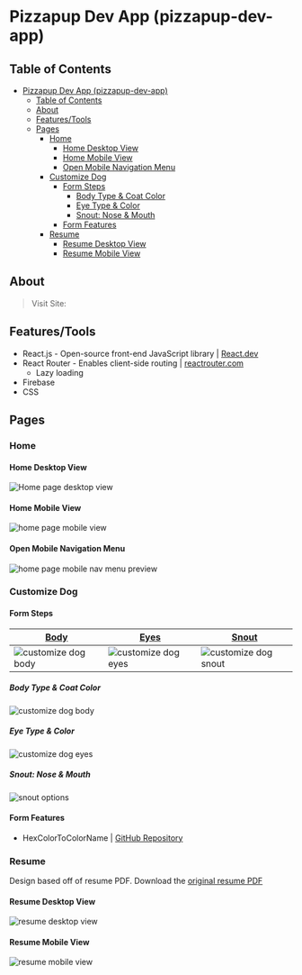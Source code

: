 # Pizzapup Dev App (pizzapup-dev-app)

## Table of Contents
- [Pizzapup Dev App (pizzapup-dev-app)](#pizzapup-dev-app-pizzapup-dev-app)
  - [Table of Contents](#table-of-contents)
  - [About](#about)
  - [Features/Tools](#featurestools)
  - [Pages](#pages)
    - [Home](#home)
      - [Home Desktop View](#home-desktop-view)
      - [Home Mobile View](#home-mobile-view)
      - [Open Mobile Navigation Menu](#open-mobile-navigation-menu)
    - [Customize Dog](#customize-dog)
      - [Form Steps](#form-steps)
        - [Body Type \& Coat Color](#body-type--coat-color)
        - [Eye Type \& Color](#eye-type--color)
        - [Snout: Nose \& Mouth](#snout-nose--mouth)
      - [Form Features](#form-features)
    - [Resume](#resume)
      - [Resume Desktop View](#resume-desktop-view)
      - [Resume Mobile View](#resume-mobile-view)

## About

> Visit Site: []()

## Features/Tools
- React.js - Open-source front-end JavaScript library | [React.dev](https://react.dev/)
- React Router - Enables client-side routing | [reactrouter.com](https://reactrouter.com/en/main)
  - Lazy loading
- Firebase
- CSS

## Pages

### Home

#### Home Desktop View
![Home page desktop view](preview-imgs/home-desktop.png)
#### Home Mobile View
![home page mobile view](preview-imgs/home-mobile.png)
#### Open Mobile Navigation Menu
![home page mobile nav menu preview](preview-imgs/home-mobile-nav.png)

### Customize Dog

#### Form Steps

| [Body](#body-type--coat-color)                                  | [Eyes](#eye-type--coat-color)                                   | [Snout](#snout-nose--mouth)                                      |
| --------------------------------------------------------------- | --------------------------------------------------------------- | ---------------------------------------------------------------- |
| <img alt="customize dog body" src="preview-imgs/dog-body.png"/> | <img alt="customize dog eyes" src="preview-imgs/dog-eyes.png"/> | <img alt="customize dog snout" src="preview-imgs/dog-nose.png"/> |

##### Body Type & Coat Color
![customize dog body](preview-imgs/dog-body.png)
##### Eye Type & Color
![customize dog eyes](preview-imgs/dog-eyes.png)
##### Snout: Nose & Mouth
![snout options](preview-imgs/dog-nose.png)

#### Form Features
- HexColorToColorName | [GitHub Repository](https://github.com/jeff3754/HexColorToColorName#readme)

### Resume

Design based off of resume PDF. Download the [original resume PDF](preview-imgs/Hardwick-2022.pdf)

#### Resume Desktop View
![resume desktop view](preview-imgs/resume-desktop.png)
#### Resume Mobile View
![resume mobile view](preview-imgs/resume-mobile.png)
